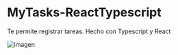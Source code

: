 # MyTasks-ReactTypescript
Te permite registrar tareas. Hecho con Typescript y React

![imagen](https://user-images.githubusercontent.com/113739170/214161612-c388ffbc-e255-45c5-b0a5-3855054c7dcf.png)


